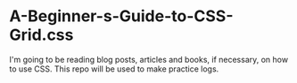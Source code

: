# A-Beginner-s-Guide-to-CSS-Grid.css

I'm going to be reading blog posts, articles and books, if necessary, on how to use CSS. This repo will be used to make practice logs.
